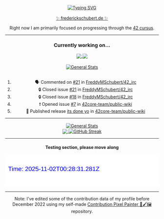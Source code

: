 <div align="center">
	<a href="https://git.io/typing-svg"><img src="https://readme-typing-svg.demolab.com?font=Fira+Code&size=30&pause=1000&color=70A5FD&background=1A1B27&center=true&vCenter=true&repeat=false&random=false&width=435&lines=%F0%9F%91%8B+Hiya%2C+I'm+Freddy!+%F0%9F%96%96" alt="Typing SVG" /></a>
</div>
<br>
<div align="center">
	<a href="https://frederickschubert.de">✨ frederickschubert.de ✨</a>
	<p>Right now I am primarily focused on progressing through the <a href="https://github.com/FreddyMSchubert/42_cursus">42 cursus</a>.</p>
</div>

<hr>

<div align="center">

### Currently working on...

<!-- [![current_repo](https://github-readme-stats.vercel.app/api/pin/?username=FreddyMSchubert&repo=Crafty_Concoctions&theme=tokyonight)](https://github.com/FreddyMSchubert/Crafty_Concoctions) -->

<div align="center">
	<a href="https://github.com/FreddyMSchubert/42_inception" target="_blank">
		<img align="center" src="https://github-readme-stats.vercel.app/api/pin/?username=FreddyMSchubert&repo=42_inception&theme=tokyonight" />
	</a>
	<a href="https://github.com/42core-team/core" target="_blank">
		<img align="center" src="https://github-readme-stats.vercel.app/api/pin/?username=42core-team&repo=core&theme=tokyonight" />
	</a>
</div>

<br>

<div align="center">
	<a href="https://github.com/FreddyMSchubert/42_cursus" target="_blank">
		<img align="center" src="https://github-readme-stats.vercel.app/api/pin/?username=FreddyMSchubert&repo=42_cursus&theme=tokyonight" alt="General Stats" />
	</a>
</div>

<br>

<!--START_SECTION:activity-->
1. 🗣 Commented on [#21](https://github.com/FreddyMSchubert/42_irc/issues/21#issuecomment-2601761615) in [FreddyMSchubert/42_irc](https://github.com/FreddyMSchubert/42_irc)
2. 🔒 Closed issue [#21](https://github.com/FreddyMSchubert/42_irc/issues/21) in [FreddyMSchubert/42_irc](https://github.com/FreddyMSchubert/42_irc)
3. 🔒 Closed issue [#18](https://github.com/FreddyMSchubert/42_irc/issues/18) in [FreddyMSchubert/42_irc](https://github.com/FreddyMSchubert/42_irc)
4. ❗ Opened issue [#7](https://github.com/42core-team/public-wiki/issues/7) in [42core-team/public-wiki](https://github.com/42core-team/public-wiki)
5. 🚀 Published release [its done yo](https://github.com/42core-team/public-wiki/releases/tag/0.0.8.0) in [42core-team/public-wiki](https://github.com/42core-team/public-wiki)
<!--END_SECTION:activity-->

<hr>

<div align="center">
	<a href="https://github.com/anuraghazra/github-readme-stats" target="_blank">
		<img height=200 align="center" src="https://github-readme-stats.vercel.app/api?username=FreddyMSchubert&show_icons=true&theme=tokyonight&card_width=650" alt="General Stats" />
	</a>
</div>

<div align="center">
	<a href="https://github.com/anuraghazra/github-readme-stats" target="_blank">
		<img height=200 align="center" src="https://github-readme-stats.vercel.app/api/top-langs/?username=FreddyMSchubert&layout=donut&theme=tokyonight&card_width=320">
	</a>
	<a href="https://github.com/DenverCoder1/github-readme-streak-stats" target="_blank">
		<img height=200 align="center" src="https://streak-stats.demolab.com?user=FreddyMSchubert&theme=tokyonight&date_format=j%20M%5B%20Y%5D&card_width=320&card_height=200&hide_total_contributions=true" alt="GitHub Streak" />
	</a>
</div>

<hr>

#### Testing section, please move along

![GitHub Defenders SVG](https://github.com/FreddyMSchubert/FreddyMSchubert/blob/github_defenders_output/output.svg)

<hr>

Note: I've edited some of the contribution data of my profile before December 2022 using my self-made [Contribution Pixel Painter 🎨🖌️🖼️](https://github.com/FreddyMSchubert/contribution-pixel-painter) repository.
